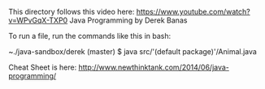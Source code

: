 This directory follows this video here:
https://www.youtube.com/watch?v=WPvGqX-TXP0
Java Programming by Derek Banas

To run a file, run the commands like this in bash:

~./java-sandbox/derek (master) $ java src/'(default package)'/Animal.java

Cheat Sheet is here:
http://www.newthinktank.com/2014/06/java-programming/
